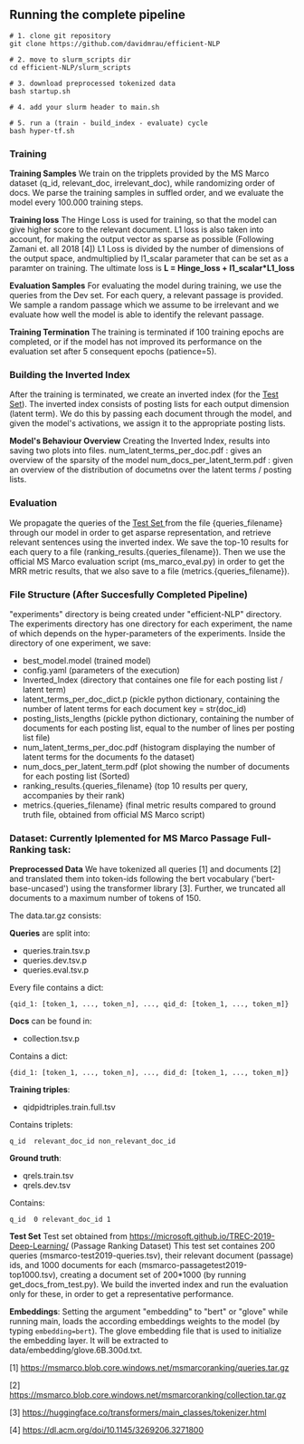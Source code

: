 
## Running the complete pipeline

```
# 1. clone git repository
git clone https://github.com/davidmrau/efficient-NLP

# 2. move to slurm_scripts dir
cd efficient-NLP/slurm_scripts

# 3. download preprocessed tokenized data
bash startup.sh

# 4. add your slurm header to main.sh

# 5. run a (train - build_index - evaluate) cycle
bash hyper-tf.sh
```

### Training
**Training Samples**
We train on the tripplets provided by the MS Marco dataset (q_id, relevant_doc, irrelevant_doc), while randomizing order of docs. We parse the training samples in suffled order, and we evaluate the model every 100.000 training steps.

**Training loss**
The Hinge Loss is used for training, so that the model can give higher score to the relevant document.
L1 loss is also taken into account, for making the output vector as sparse as possible (Following Zamani et. all 2018 [4])
L1 Loss is divided by the number of dimensions of the output space, andmultiplied by l1_scalar parameter that can be set as a paramter on training.
The ultimate loss is **L = Hinge_loss + l1_scalar*L1_loss**

**Evaluation Samples**
For evaluating the model during training, we use the queries from the Dev set. For each query, a relevant passage is provided. We sample a random passage which we assume to be irrelevant and we evaluate how well the model is able to identify the relevant passage.

**Training Termination**
The training is terminated if 100 training epochs are completed, or if the model has not improved its performance on the evaluation set after 5 consequent epochs (patience=5).

### Building the Inverted Index
After the training is terminated, we create an inverted index (for the [Test Set](#test-set)). The inverted index consists of posting lists for each output dimension (latent term). We do this by passing each document through the model, and given the model's activations, we assign it to the appropriate posting lists.

**Model's Behaviour Overview**
Creating the Inverted Index, results into saving two plots into files.
num_latent_terms_per_doc.pdf  : gives an overview of the sparsity of the model
num_docs_per_latent_term.pdf  : given an overview of the distribution of documetns over the latent terms / posting lists.

### Evaluation
We propagate the queries of the [Test Set ](#test-set) from the file {queries_filename} through our model in order to get asparse representation, and retrieve relevant sentences using the inverted index. We save the top-10 results for each query to a file (ranking_results.{queries_filename}). Then we use the official MS Marco evaluation script (ms_marco_eval.py) in order to get the MRR metric results, that we also save to a file (metrics.{queries_filename}).


### File Structure (After Succesfully Completed Pipeline)
"experiments" directory is being created under "efficient-NLP" directory. The experiments directory has one directory for each experiment, the name of which depends on the hyper-parameters of the experiments. Inside the directory of one experiment, we save:
* best_model.model (trained model)
* config.yaml     (parameters of the execution)
* Inverted_Index (directory that containes one file for each posting list / latent term)
* latent_terms_per_doc_dict.p (pickle python dictionary, containing the number of latent terms for each document key = str(doc_id)
* posting_lists_lengths (pickle python dictionary, containing the number of documents for each posting list, equal to the number of lines per posting list file)
* num_latent_terms_per_doc.pdf (histogram displaying the number of latent terms for the documents fo the dataset)
* num_docs_per_latent_term.pdf (plot showing the number of documents for each posting list (Sorted)
* ranking_results.{queries_filename} (top 10 results per query, accompanies by their rank)
* metrics.{queries_filename} (final metric results compared to ground truth file, obtained from official MS Marco script)



### Dataset: Currently Iplemented for MS Marco Passage Full-Ranking task:

**Preprocessed Data**
We have tokenized all queries [1] and documents [2] and translated them into token-ids following the bert vocabulary ('bert-base-uncased') using the transformer library [3]. Further, we truncated all documents to a maximum number of tokens of 150.

The data.tar.gz consists:


**Queries** are split into:
- queries.train.tsv.p
- queries.dev.tsv.p
- queries.eval.tsv.p

Every file contains a dict:
```
{qid_1: [token_1, ..., token_n], ..., qid_d: [token_1, ..., token_m]}
```

**Docs** can be found in:
- collection.tsv.p

Contains a dict: 
```
{did_1: [token_1, ..., token_n], ..., did_d: [token_1, ..., token_m]}
```

**Training triples**:

- qidpidtriples.train.full.tsv

Contains triplets: 
```
q_id  relevant_doc_id non_relevant_doc_id
```

**Ground truth**:

- qrels.train.tsv
- qrels.dev.tsv

Contains:
```
q_id  0 relevant_doc_id 1
```

**Test Set** <a name="test-set"></a>
Test set obtained from https://microsoft.github.io/TREC-2019-Deep-Learning/ (Passage Ranking Dataset)
This test set containes 200 queries (msmarco-test2019-queries.tsv), their relevant document (passage) ids, and 1000 documents for each (msmarco-passagetest2019-top1000.tsv), creating a document set of 200*1000 (by running get_docs_from_test.py). We build the inverted index and run the evaluation only for these, in order to get a representative performance.

**Embeddings**:
Setting the argument "embedding" to "bert" or "glove" while running main, loads the according embeddings weights to the model (by typing ```embedding=bert```).
The glove embedding file that is used to initialize the embedding layer. It will be extracted to data/embedding/glove.6B.300d.txt.





[1] https://msmarco.blob.core.windows.net/msmarcoranking/queries.tar.gz

[2] https://msmarco.blob.core.windows.net/msmarcoranking/collection.tar.gz

[3] https://huggingface.co/transformers/main_classes/tokenizer.html

[4] https://dl.acm.org/doi/10.1145/3269206.3271800


